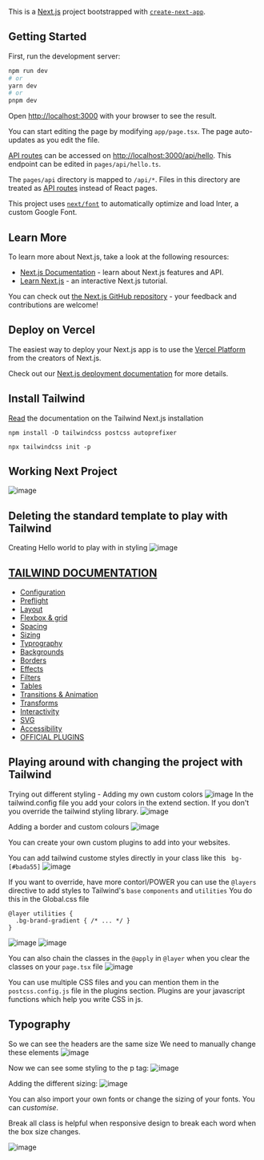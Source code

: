 This is a [Next.js](https://nextjs.org/) project bootstrapped with [`create-next-app`](https://github.com/vercel/next.js/tree/canary/packages/create-next-app).

## Getting Started

First, run the development server:

```bash
npm run dev
# or
yarn dev
# or
pnpm dev
```

Open [http://localhost:3000](http://localhost:3000) with your browser to see the result.

You can start editing the page by modifying `app/page.tsx`. The page auto-updates as you edit the file.

[API routes](https://nextjs.org/docs/api-routes/introduction) can be accessed on [http://localhost:3000/api/hello](http://localhost:3000/api/hello). This endpoint can be edited in `pages/api/hello.ts`.

The `pages/api` directory is mapped to `/api/*`. Files in this directory are treated as [API routes](https://nextjs.org/docs/api-routes/introduction) instead of React pages.

This project uses [`next/font`](https://nextjs.org/docs/basic-features/font-optimization) to automatically optimize and load Inter, a custom Google Font.

## Learn More

To learn more about Next.js, take a look at the following resources:

- [Next.js Documentation](https://nextjs.org/docs) - learn about Next.js features and API.
- [Learn Next.js](https://nextjs.org/learn) - an interactive Next.js tutorial.

You can check out [the Next.js GitHub repository](https://github.com/vercel/next.js/) - your feedback and contributions are welcome!

## Deploy on Vercel

The easiest way to deploy your Next.js app is to use the [Vercel Platform](https://vercel.com/new?utm_medium=default-template&filter=next.js&utm_source=create-next-app&utm_campaign=create-next-app-readme) from the creators of Next.js.

Check out our [Next.js deployment documentation](https://nextjs.org/docs/deployment) for more details.


## Install Tailwind
[Read](https://tailwindcss.com/docs/guides/nextjs) the documentation on the Tailwind Next.js installation

`npm install -D tailwindcss postcss autoprefixer`

`npx tailwindcss init -p` 

## Working Next Project
![image](https://user-images.githubusercontent.com/83961643/225888840-39b1bf4f-3a30-4d3a-a88d-fdd10771df58.png)

## Deleting the standard template to play with Tailwind
Creating Hello world to play with in styling 
![image](https://user-images.githubusercontent.com/83961643/225898616-4129beec-934b-4969-becb-dae63f668b90.png)

## [TAILWIND DOCUMENTATION](https://tailwindcss.com/docs/installation)
- [Configuration](https://tailwindcss.com/docs/configuration) 
- [Preflight](https://tailwindcss.com/docs/preflight)
- [Layout](https://tailwindcss.com/docs/aspect-ratio)
- [Flexbox & grid](https://tailwindcss.com/docs/flex-basis)
- [Spacing](https://tailwindcss.com/docs/padding)
- [Sizing](https://tailwindcss.com/docs/width)
- [Typrography](https://tailwindcss.com/docs/font-family)
- [Backgrounds](https://tailwindcss.com/docs/background-attachment)
- [Borders](https://tailwindcss.com/docs/border-radius)
- [Effects](https://tailwindcss.com/docs/box-shadow)
- [Filters](https://tailwindcss.com/docs/blur)
- [Tables](https://tailwindcss.com/docs/border-collapse)
- [Transitions & Animation](https://tailwindcss.com/docs/transition-property)
- [Transforms](https://tailwindcss.com/docs/scale)
- [Interactivity](https://tailwindcss.com/docs/accent-color)
- [SVG](https://tailwindcss.com/docs/fill)
- [Accessibility](https://tailwindcss.com/docs/screen-readers)
- [OFFICIAL PLUGINS](https://tailwindcss.com/docs/typography-plugin)

## Playing around with changing the project with Tailwind 
Trying out different styling - Adding my own custom colors
![image](https://user-images.githubusercontent.com/83961643/225907434-de389832-275b-42f3-ac3e-171be85188aa.png)
In the tailwind.config file you add your colors in the extend section. If you don't you override the tailwind styling library.
![image](https://user-images.githubusercontent.com/83961643/226188864-c71f1fbd-b4f4-4459-aca0-0155c583bd8d.png)


Adding a border and custom colours 
![image](https://user-images.githubusercontent.com/83961643/226188772-f27beb9c-7319-48fb-9a65-ae74dd5ee801.png)

You can create your own custom plugins to add into your websites. 

You can add tailwind custome styles directly in your class like this 
` bg-[#bada55]`
![image](https://user-images.githubusercontent.com/83961643/226196780-f4bfad48-0e1c-4dac-8e5b-7ad59d638673.png)

If you want to override, have more contorl/POWER you can use the `@layers` directive to add styles to Tailwind's `base` `components` and `utilities` 
You do this in the Global.css file 

``` 
@layer utilities {
  .bg-brand-gradient { /* ... */ }
}
```
![image](https://user-images.githubusercontent.com/83961643/226197761-ba5b3740-dda1-4947-8e75-af8ca6e4a699.png)
![image](https://user-images.githubusercontent.com/83961643/226197781-7bea8ad7-1a7c-4ed7-8742-ae5962c19ff8.png)

You can also chain the classes in the `@apply` in `@layer` when you clear the classes on your `page.tsx` file 
![image](https://user-images.githubusercontent.com/83961643/226198098-ebbf0878-2dec-4139-854c-712d37ba60e0.png)

You can use multiple CSS files and you can mention them in the `postcss.config.js` file in the plugins section. 
Plugins are your javascript functions which help you write CSS in js.

## Typography 
So we can see the headers are the same size 
We need to manually change these elements
![image](https://user-images.githubusercontent.com/83961643/226199209-23108181-11e0-4848-9dd4-0f34c4aeb732.png)

Now we can see some styling to the p tag:
![image](https://user-images.githubusercontent.com/83961643/226199272-de832c29-e776-44e8-b094-44107d4a9ebc.png)

Adding the different sizing:
![image](https://user-images.githubusercontent.com/83961643/226199571-90d19f3f-19b7-48ad-8427-3809adfe2165.png)

You can also import your own fonts or change the sizing of your fonts. You can *customise*.

Break all class is helpful when responsive design to break each word when the box size changes. 

![image](https://user-images.githubusercontent.com/83961643/226207909-5d72f10e-c5d7-488f-92a0-fe6d3c5c91d4.png)

 
